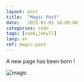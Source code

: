 ```yaml
---
layout: post
title:  "Magic Post"
date:   2015-01-01 18:00:00
categories: code
tags: [code,jekyll]
lang: en
ref: magic-post
---
```


A new page has been born !

![magic](https://images.unsplash.com/photo-1497271679421-ce9c3d6a31da?ixlib=rb-0.3.5&s=fb2bf45324ffdbe8780fc90bb813a35e&auto=format&fit=crop&w=1051&q=80)
